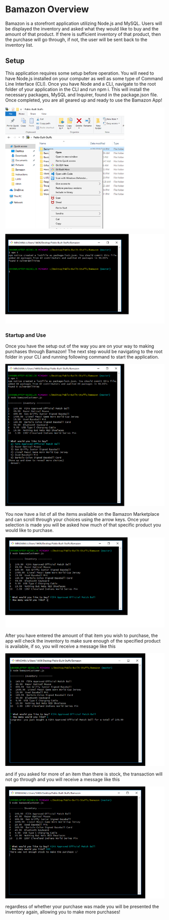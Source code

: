 # Bamazon Overview
Bamazon is a storefront application utilizing Node.js and MySQL. Users will be displayed the inventory and asked what they would like to buy and the amount of that product. If there is sufficient inventory of that product, then the purchase will go through, if not, the user will be sent back to the inventory list.

## Setup
This application requires some setup before operation. You will need to have Node.js installed on your computer as well as some type of Command Line Interface (CLI). Once you have Node and a CLI, navigate to the root folder of your application in the CLI and run npm i. This will install the necessary packages, MySQL and Inquirer, found in the package.json file. Once completed, you are all geared up and ready to use the Bamazon App!

![setup](images/root.png)

![npm](images/npmi.png)

### Startup and Use
Once you have the setup out of the way you are on your way to making purchases through Bamazon! The next step would be navigating to the root folder in your CLI and running following command to start the application.

![startup](images/startup.png)

You now have a list of all the items available on the Bamazon Marketplace and can scroll through your choices using the arrow keys. Once your selection is made you will be asked how much of that specific product you would like to purchase.

![howmuch](images/quantity.png)

After you have entered the amount of that item you wish to purchase, the app will check the inventory to make sure enough of the specified product is available, if so, you will receive a message like this

![success](images/success.png)

and if you asked for more of an item than there is stock, the transaction will not go through and you will receive a message like this

![failure](images/fail.png)

regardless of whether your purchase was made you will be presented the inventory again, allowing you to make more purchases!
